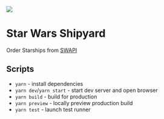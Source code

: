<img src="https://gist.githubusercontent.com/forgandenny/691fa3f8afffcc30f25ae691cee13752/raw/bc204affed7fe532944f5f03177b675379964f3d/badge.svg"/>

# Star Wars Shipyard

Order Starships from [SWAPI](https://swapi.dev/)

## Scripts

- `yarn` - install dependencies
- `yarn dev`/`yarn start` - start dev server and open browser
- `yarn build` - build for production
- `yarn preview` - locally preview production build
- `yarn test` - launch test runner
